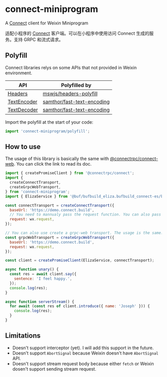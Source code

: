 # connect-miniprogram

A [Connect](https://connect.build/docs/introduction/) client for Weixin Miniprogram

适配小程序的 [Connect](https://connect.build/docs/introduction/) 客户端。可以在小程序中使用访问 Connect 生成的服务。支持 GRPC 和流式请求。

## Polyfill

Connect libraries relys on some APIs that not provided in Weixin environment.

| API                                                                         | Polyfilled by                                                               |
| --------------------------------------------------------------------------- | --------------------------------------------------------------------------- |
| [Headers](https://developer.mozilla.org/en-US/docs/Web/API/Headers)         | [mswjs/headers-polyfill](https://github.com/mswjs/headers-polyfill)         |
| [TextEncoder](https://developer.mozilla.org/en-US/docs/Web/API/TextEncoder) | [samthor/fast-text-encoding](https://github.com/samthor/fast-text-encoding) |
| [TextDecoder](https://developer.mozilla.org/en-US/docs/Web/API/TextDecoder) | [samthor/fast-text-encoding](https://github.com/samthor/fast-text-encoding) |

Import the polyfill at the start of your code:

```js
import 'connect-miniprogram/polyfill';
```

## How to use

The usage of this library is basically the same with [@connectrpc/connect-web](https://connect.build/docs/web/getting-started). You can click the link to read its doc.

```js
import { createPromiseClient } from '@connectrpc/connect';
import {
  createConnectTransport,
  createGrpcWebTransport,
} from 'connect-miniprogram';
import { ElizaService } from '@buf/bufbuild_eliza.bufbuild_connect-es/buf/connect/demo/eliza/v1/eliza_connect';

const connectTransport = createConnectTransport({
  baseUrl: 'https://demo.connect.build',
  // You need to mannualy pass the request function. You can also pass functions from 3rd party frameworks like `Taro.requst`, as long as they are compatible with Weixin's API
  request: wx.request,
});

// You can also use create a grpc-web transport. The usage is the same.
const grpcWebTransport = createGrpcWebTransport({
  baseUrl: 'https://demo.connect.build',
  request: wx.request,
});

const client = createPromiseClient(ElizaService, connectTransport);

async function unary() {
  const res = await client.say({
    sentence: 'I feel happy.',
  });
  console.log(res);
}

async function serverStream() {
  for await (const res of client.introduce({ name: 'Joseph' })) {
    console.log(res);
  }
}
```

## Limitations

- Doesn't support interceptor (yet). I will add this support in the future.
- Doesn't support `AbortSignal` because Weixin doesn't have `AbortSignal` API.
- Doesn't support stream request body because either `fetch` or Weixin dosen't support sending stream request.
